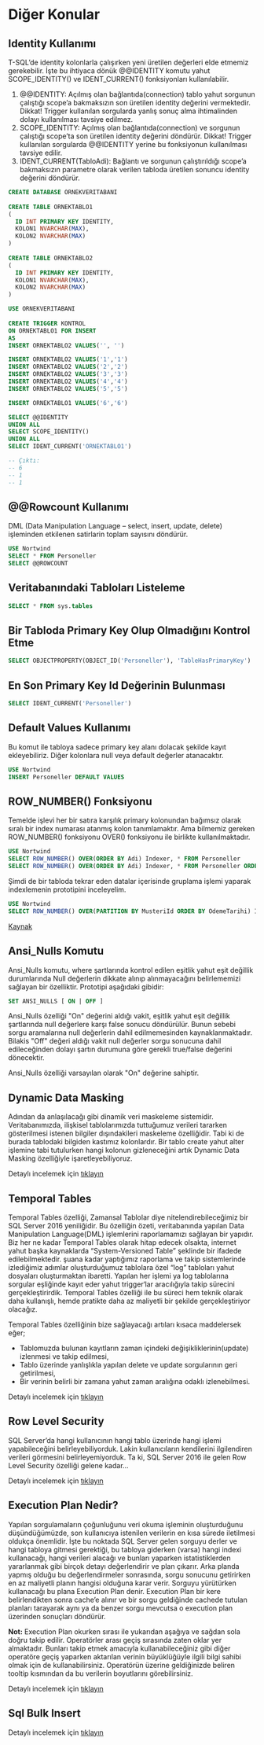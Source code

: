 # Diğer Konular

## Identity Kullanımı

T-SQL’de identity kolonlarla çalışırken yeni üretilen değerleri elde etmemiz gerekebilir. İşte bu ihtiyaca dönük @@IDENTITY komutu yahut SCOPE_IDENTITY() ve IDENT_CURRENT() fonksiyonları kullanılabilir.
1. @@IDENTITY: Açılmış olan bağlantıda(connection) tablo yahut sorgunun çalıştığı scope’a bakmaksızın son üretilen identity değerini vermektedir. Dikkat! Trigger kullanılan sorgularda yanlış sonuç alma ihtimalinden dolayı kullanılması tavsiye edilmez.
2. SCOPE_IDENTITY: Açılmış olan bağlantıda(connection) ve sorgunun çalıştığı scope’ta son üretilen identity değerini döndürür. Dikkat! Trigger kullanılan sorgularda @@IDENTITY yerine bu fonksiyonun kullanılması tavsiye edilir.
3. IDENT_CURRENT(TabloAdi): Bağlantı ve sorgunun çalıştırıldığı scope’a bakmaksızın parametre olarak verilen tabloda üretilen sonuncu identity değerini döndürür.

```sql
CREATE DATABASE ORNEKVERITABANI
 
CREATE TABLE ORNEKTABLO1
(
  ID INT PRIMARY KEY IDENTITY,
  KOLON1 NVARCHAR(MAX),
  KOLON2 NVARCHAR(MAX)
)
 
CREATE TABLE ORNEKTABLO2
(
  ID INT PRIMARY KEY IDENTITY,
  KOLON1 NVARCHAR(MAX),
  KOLON2 NVARCHAR(MAX)
)

USE ORNEKVERITABANI
 
CREATE TRIGGER KONTROL
ON ORNEKTABLO1 FOR INSERT
AS
INSERT ORNEKTABLO2 VALUES('', '')

INSERT ORNEKTABLO2 VALUES('1','1')
INSERT ORNEKTABLO2 VALUES('2','2')
INSERT ORNEKTABLO2 VALUES('3','3')
INSERT ORNEKTABLO2 VALUES('4','4')
INSERT ORNEKTABLO2 VALUES('5','5')

INSERT ORNEKTABLO1 VALUES('6','6')

SELECT @@IDENTITY 
UNION ALL
SELECT SCOPE_IDENTITY()
UNION ALL
SELECT IDENT_CURRENT('ORNEKTABLO1')

-- Çıktı:
-- 6
-- 1
-- 1
```

## @@Rowcount Kullanımı

DML (Data Manipulation Language – select, insert, update, delete) işleminden etkilenen satirlarin toplam sayısını döndürür.

```sql
USE Nortwind
SELECT * FROM Personeller
SELECT @@ROWCOUNT
```

## Veritabanındaki Tabloları Listeleme

```sql
SELECT * FROM sys.tables
```

## Bir Tabloda Primary Key Olup Olmadığını Kontrol Etme

```sql
SELECT OBJECTPROPERTY(OBJECT_ID('Personeller'), 'TableHasPrimaryKey')
```

## En Son Primary Key Id Değerinin Bulunması

```sql
SELECT IDENT_CURRENT('Personeller')
```

## Default Values Kullanımı

Bu komut ile tabloya sadece primary key alanı dolacak şekilde kayıt ekleyebiliriz. Diğer kolonlara null veya default değerler atanacaktır.

```sql
USE Nortwind
INSERT Personeller DEFAULT VALUES
```

## ROW_NUMBER() Fonksiyonu

Temelde işlevi her bir satıra karşılık primary kolonundan bağımsız olarak sıralı bir index numarası atanmış kolon tanımlamaktır. Ama bilmemiz gereken ROW_NUMBER() fonksiyonu OVER() fonksiyonu ile birlikte kullanılmaktadır.

```sql
USE Nortwind
SELECT ROW_NUMBER() OVER(ORDER BY Adi) Indexer, * FROM Personeller
SELECT ROW_NUMBER() OVER(ORDER BY Adi) Indexer, * FROM Personeller ORDER BY PersonelId -- Bu örnekte verilen Indexer değerlerinin değişmediğini göreceksin.
```

Şimdi de bir tabloda tekrar eden datalar içerisinde gruplama işlemi yaparak indexlemenin prototipini inceleyelim.

```sql
USE Nortwind
SELECT ROW_NUMBER() OVER(PARTITION BY MusteriId ORDER BY OdemeTarihi) Indexer, * FROM Satislar
```

<a href="https://www.gencayyildiz.com/blog/transact-sql-row_number-fonksiyonu/"> Kaynak </a>

## Ansi_Nulls Komutu

Ansi_Nulls komutu, where şartlarında kontrol edilen eşitlik yahut eşit değillik durumlarında Null değerlerin dikkate alınıp alınmayacağını belirlememizi sağlayan bir özelliktir. Prototipi aşağıdaki gibidir:

```sql
SET ANSI_NULLS [ ON | OFF ]
```

Ansi_Nulls özelliği "On" değerini aldığı vakit, eşitlik yahut eşit değillik şartlarında null değerlere karşı false sonucu döndürülür. Bunun sebebi sorgu aramalarına null değerlerin dahil edilmemesinden kaynaklanmaktadır. Bilakis "Off" değeri aldığı vakit null değerler sorgu sonucuna dahil edileceğinden dolayı şartın durumuna göre gerekli true/false değerini dönecektir.

Ansi_Nulls özelliği varsayılan olarak "On" değerine sahiptir.

## Dynamic Data Masking

Adından da anlaşılacağı gibi dinamik veri maskeleme sistemidir. Veritabanımızda, ilişkisel tablolarımızda tuttuğumuz verileri tararken gösterilmesi istenen bilgiler dışındakileri maskeleme özelliğidir. Tabi ki de burada tablodaki bilgiden kastımız kolonlardır. Bir tablo create yahut alter işlemine tabi tutulurken hangi kolonun gizleneceğini artık Dynamic Data Masking özelliğiyle işaretleyebiliyoruz.

Detaylı incelemek için <a href="https://www.gencayyildiz.com/blog/sql-server-2016-dynamic-data-masking/"> tıklayın </a>

## Temporal Tables

Temporal Tables özelliği, Zamansal Tablolar diye nitelendirebileceğimiz bir SQL Server 2016 yeniliğidir. Bu özelliğin özeti, veritabanında yapılan Data Manipulation Language(DML) işlemlerini raporlamamızı sağlayan bir yapıdır. Biz her ne kadar Temporal Tables olarak hitap edecek olsakta, internet yahut başka kaynaklarda “System-Versioned Table” şeklinde bir ifadede edilebilmektedir.  şuana kadar yaptığımız raporlama ve takip sistemlerinde izlediğimiz adımlar oluşturduğumuz tablolara özel “log” tabloları yahut dosyaları oluşturmaktan ibaretti. Yapılan her işlemi ya log tablolarına sorgular eşliğinde kayıt eder yahut trigger‘lar aracılığıyla takip sürecini gerçekleştirirdik. Temporal Tables özelliği ile bu süreci hem teknik olarak daha kullanışlı, hemde pratikte daha az maliyetli bir şekilde gerçekleştiriyor olacağız.

Temporal Tables özelliğinin bize sağlayacağı artıları kısaca maddelersek eğer;
* Tablomuzda bulunan kayıtların zaman içindeki değişikliklerinin(update) izlenmesi ve takip edilmesi,
* Tablo üzerinde yanlışlıkla yapılan delete ve update sorgularının geri getirilmesi,
* Bir verinin belirli bir zamana yahut zaman aralığına odaklı izlenebilmesi.

Detaylı incelemek için <a href="https://www.gencayyildiz.com/blog/sql-server-2016-temporal-tables/"> tıklayın </a>

## Row Level Security

SQL Server’da hangi kullanıcının hangi tablo üzerinde hangi işlemi yapabileceğini belirleyebiliyorduk. Lakin kullanıcıların kendilerini ilgilendiren verileri görmesini belirleyemiyorduk. Ta ki, SQL Server 2016 ile gelen Row Level Security özelliği gelene kadar…

Detaylı incelemek için <a href="https://www.gencayyildiz.com/blog/sql-server-2016-row-level-security/"> tıklayın </a>

## Execution Plan Nedir?

Yapılan sorgulamaların çoğunluğunu veri okuma işleminin oluşturduğunu düşündüğümüzde, son kullanıcıya istenilen verilerin en kısa sürede iletilmesi oldukça önemlidir. İşte bu noktada SQL Server gelen sorguyu derler ve hangi tabloya gitmesi gerektiği, bu tabloya giderken (varsa) hangi indexi kullanacağı, hangi verileri alacağı ve bunları yaparken istatistiklerden yararlanmak gibi birçok detayı değerlendirir ve plan çıkarır. Arka planda yapmış olduğu bu değerlendirmeler sonrasında, sorgu sonucunu getirirken en az maliyetli planın hangisi olduğuna karar verir. Sorguyu yürütürken kullanacağı bu plana Execution Plan denir. Execution Plan bir kere belirlendikten sonra cache’e alınır ve bir sorgu geldiğinde cachede tutulan planları tarayarak aynı ya da benzer sorgu mevcutsa o execution plan üzerinden sonuçları döndürür.

**Not:** Execution Plan okurken sırası ile yukarıdan aşağıya ve sağdan sola doğru takip edilir. Operatörler arası geçiş sırasında zaten oklar yer almaktadır. Bunları takip etmek amacıyla kullanabileceğiniz gibi diğer operatöre geçiş yaparken aktarılan verinin büyüklüğüyle ilgili bilgi sahibi olmak için de kullanabilirsiniz. Operatörün üzerine geldiğinizde beliren tooltip kısmından da bu verilerin boyutlarını görebilirsiniz.

Detaylı incelemek için <a href="https://www.sqlekibi.com/sql-server/sql-server-execution-plan-nedir.html/"> tıklayın </a>

## Sql Bulk Insert
Detaylı incelemek için <a href="https://www.youtube.com/watch?v=7nIppLEf5bQ&list=PLQVXoXFVVtp2RjHt5teaBOLUcKbq2Ilbo&index=39"> tıklayın </a>

